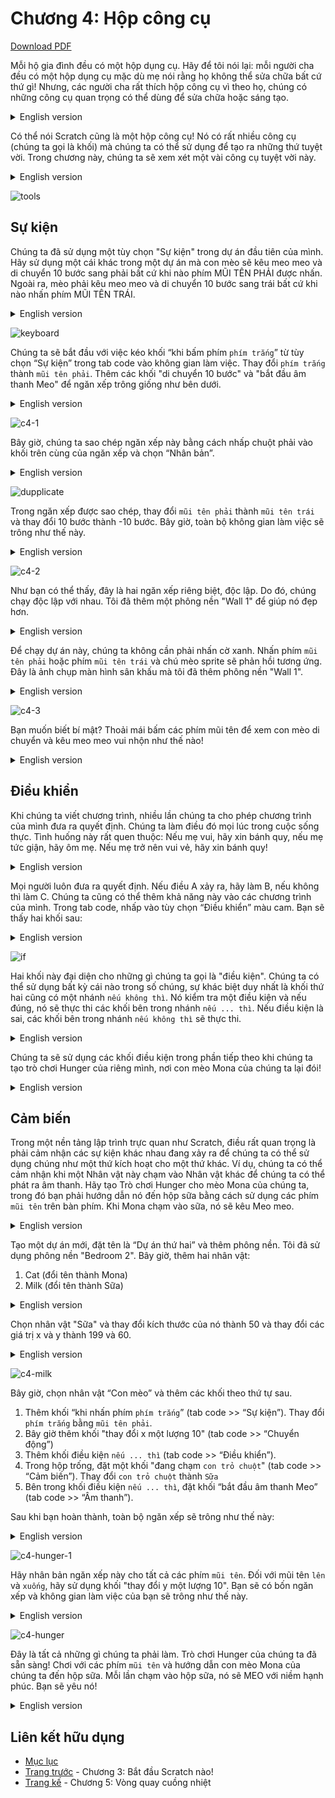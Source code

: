 # Chương 4: Hộp công cụ

[Download PDF](download/04-Toolbox.pdf)

Mỗi hộ gia đình đều có một hộp dụng cụ. Hãy để tôi nói lại: mỗi người cha đều có một hộp dụng cụ mặc dù mẹ nói rằng họ không thể sửa chữa bất cứ thứ gì! Nhưng, các người cha rất thích hộp công cụ vì theo họ, chúng có những công cụ quan trọng có thể dùng để sửa chữa hoặc sáng tạo.

<details>
  <summary>English version</summary>

  > Every household has a toolbox. Let me rephrase: every dad has a toolbox
even though mom says they can’t fix anything! But, dads love toolboxes
because according to them, they have important tools that can be used to fix
or create.
</details>

Có thể nói Scratch cũng là một hộp công cụ! Nó có rất nhiều công cụ (chúng ta gọi là khối) mà chúng ta có thể sử dụng để tạo ra những thứ tuyệt vời. Trong chương này, chúng ta sẽ xem xét một vài công cụ tuyệt vời này.

<details>
  <summary>English version</summary>

  > We can say Scratch is a toolbox, too! It has a lot of tools (which we call
blocks) that we can use to create amazing stuff. In this chapter, we are going
to take a look at a couple of these amazing tools.
</details>

![tools](images/tools-30.10.2022_08.53.16_REC.png)

## Sự kiện

Chúng ta đã sử dụng một tùy chọn "Sự kiện" trong dự án đầu tiên của mình. Hãy sử dụng một cái khác trong một dự án mà con mèo sẽ kêu meo meo và di chuyển 10 bước sang phải bất cứ khi nào phím MŨI TÊN PHẢI được nhấn. Ngoài ra, mèo phải kêu meo meo và di chuyển 10 bước sang trái bất cứ khi nào nhấn phím MŨI TÊN TRÁI.

<details>
  <summary>English version</summary>

  > We have already used one “events” option in our first project. Let’s use
another one in a project where the cat will meow and move 10 steps to the
right whenever the RIGHT ARROW key is pressed. Also, the cat should
meow and move 10 steps to the left whenever the LEFT ARROW key is
pressed.
</details>

![keyboard](images/keyboard-30.10.2022_08.56.57_REC.png)

Chúng ta sẽ bắt đầu với việc kéo khối “khi bấm phím `phím trắng`” từ tùy chọn “Sự kiện” trong tab code vào không gian làm việc. Thay đổi `phím trắng` thành `mũi tên phải`. Thêm các khối "di chuyển 10 bước" và "bắt đầu  âm thanh Meo" để ngăn xếp trông giống như bên dưới.

<details>
  <summary>English version</summary>

  > We will start with dragging the “when SPACE is pressed” block from the
“Events” option under Code tab to the workspace. Change the SPACE to
RIGHT ARROW. Add the “move 10 steps” and “start sound MEOW” blocks
so the stack looks like below.
</details>

![c4-1](images/c4-1.png)

Bây giờ, chúng ta sao chép ngăn xếp này bằng cách nhấp chuột phải vào khối trên cùng của ngăn xếp và chọn “Nhân bản”.

<details>
  <summary>English version</summary>

  > Now, we duplicate this block stack by right-clicking and selecting “Duplicate”.
</details>

![dupplicate](images/dupplicate-30.10.2022_09.36.24_REC.png)

Trong ngăn xếp được sao chép, thay đổi `mũi tên phải` thành `mũi tên trái` và thay đổi 10 bước thành -10 bước.  Bây giờ, toàn bộ không gian làm việc sẽ trông như thế này.

<details>
  <summary>English version</summary>

  > In the duplicated stack, change the RIGHT ARROW to LEFT ARROW and
change the 10 steps to -10 steps. The entire workspace should look like this
now.
</details>

![c4-2](images/c4-2-30.10.2022_09.39.49_REC.png)

Như bạn có thể thấy, đây là hai ngăn xếp riêng biệt, độc lập. Do đó, chúng chạy độc lập với nhau. Tôi đã thêm một phông nền "Wall 1" để giúp nó đẹp hơn.

<details>
  <summary>English version</summary>

  > As you can see, these are two separate, independent block stacks. Therefore,
they run independently of each other. I added a wall backdrop to make it look
better.
</details>

Để chạy dự án này, chúng ta không cần phải nhấn cờ xanh. Nhấn phím `mũi tên phải` hoặc phím `mũi tên trái` và chú mèo sprite sẽ phản hồi tương ứng. Đây là ảnh chụp màn hình sân khấu mà tôi đã thêm phông nền "Wall 1".

<details>
  <summary>English version</summary>

  > To run this project, we don’t have to press the green flag. Press LEFT
ARROW or RIGHT ARROW key and the sprite cat will respond
accordingly. Here’s the stage screenshot where I added a wall backdrop.
</details>

![c4-3](images/c4-3-30.10.2022_09.44.58_REC.png)

Bạn muốn biết bí mật? Thoải mái bấm các phím mũi tên để xem con mèo di chuyển và kêu meo meo vui nhộn như thế nào!

<details>
  <summary>English version</summary>

  > Want to know a secret? Spam the arrow keys and see how funny the cat looks
and sounds!
</details>

## Điều khiển

Khi chúng ta viết chương trình, nhiều lần chúng ta cho phép chương trình của mình đưa ra quyết định. Chúng ta làm điều đó mọi lúc trong cuộc sống thực. Tình huống này rất quen thuộc: Nếu mẹ vui, hãy xin bánh quy, nếu mẹ tức giận, hãy ôm mẹ. Nếu mẹ trở nên vui vẻ, hãy xin bánh quy!

<details>
  <summary>English version</summary>

  > When we write programs, many times we have to enable our program to
make decisions. We do it all the time in real life. Let me know how familiar
this situation is: If mommy is happy, ask for cookies, else if mommy is angry,
give her a hug. If mommy becomes happy, ask for cookies!
</details>

Mọi người luôn đưa ra quyết định. Nếu điều A xảy ra, hãy làm B, nếu không thì làm C. Chúng ta cũng có thể thêm khả năng này vào các chương trình của mình. Trong tab code, nhấp vào tùy chọn “Điều khiển” màu cam. Bạn sẽ thấy hai khối sau:

<details>
  <summary>English version</summary>

  > Every human is making decisions all the time. If this happens, do this, else do
this. We can add this capability to our programs, too. In the “Code” tab, click
on the orange “Control” option. You will see the following two blocks:
</details>

![if](images/if-30.10.2022_09.55.32_REC.png)

Hai khối này đại diện cho những gì chúng ta gọi là "điều kiện". Chúng ta có thể sử dụng bất kỳ cái nào trong số chúng, sự khác biệt duy nhất là khối thứ hai cũng có một nhánh `nếu không thì`. Nó kiểm tra một điều kiện và nếu đúng, nó sẽ thực thi các khối bên trong nhánh `nếu ... thì`. Nếu điều kiện là sai, các khối bên trong nhánh `nếu không thì` sẽ thực thi.

<details>
  <summary>English version</summary>

  > These two blocks represent what we call “conditionals”. We can use any of
them, the only difference is the second block has an ELSE branch as well.
They check a condition, and if it’s true, it executes the blocks inside IF
branch. If the condition turns out to be false, the blocks inside the ELSE
branch execute.
</details>

Chúng ta sẽ sử dụng các khối điều kiện trong phần tiếp theo khi chúng ta tạo trò chơi Hunger của riêng mình, nơi con mèo Mona của chúng ta lại đói!

<details>
  <summary>English version</summary>

  > We are going to use the conditional blocks in the next section when we create
our very own Hunger game, where our cat Mona is hungry again!
</details>

## Cảm biến

Trong một nền tảng lập trình trực quan như Scratch, điều rất quan trọng là phải cảm nhận các sự kiện khác nhau đang xảy ra để chúng ta có thể sử dụng chúng như một thứ kích hoạt cho một thứ khác. Ví dụ, chúng ta có thể cảm nhận khi một Nhân vật này chạm vào Nhân vật khác để chúng ta có thể phát ra âm thanh. Hãy tạo Trò chơi Hunger cho mèo Mona của chúng ta, trong đó bạn phải hướng dẫn nó đến hộp sữa bằng cách sử dụng các phím `mũi tên` trên bàn phím. Khi Mona chạm vào sữa, nó sẽ kêu Meo meo.

<details>
  <summary>English version</summary>

  > In a visual programming platform like Scratch, it is very important to sense
various events happening so we can use them as a trigger for something else.
For example, we can sense when one sprite touches another sprite so we can
start a sound. Let’s create the Hunger Games for our cat Mona where you
have to guide her to a milk carton using the ARROW keys on the keyboard.
When Mona touches the milk she will say Meow.
</details>

Tạo một dự án mới, đặt tên là “Dự án thứ hai” và thêm phông nền. Tôi đã sử dụng phông nền "Bedroom 2". Bây giờ, thêm hai nhân vật:
  1. Cat (đổi tên thành Mona)
  2. Milk (đổi tên thành Sữa)

<details>
  <summary>English version</summary>

  > Create a new project, name it “Second Project” and add a bedroom backdrop. I have used the “Bedroom 2” backdrop. Now, add two sprites:
  >   1. Cat
  >   2. Milk
</details>

Chọn nhân vật "Sữa" và thay đổi kích thước của nó thành 50 và thay đổi các giá trị x và y thành 199 và 60.

<details>
  <summary>English version</summary>

  > Select the “Milk” sprite and change its size to 50 and change the x and y
values to 199 and 60.
</details>

![c4-milk](images/c4-milk.png)

Bây giờ, chọn nhân vật “Con mèo” và thêm các khối theo thứ tự sau.
   1. Thêm khối “khi nhấn phím `phím trắng`” (tab code >> “Sự kiện”). Thay đổi `phím trắng` bằng `mũi tên phải`.
   2. Bây giờ thêm khối "thay đổi x một lượng 10" (tab code >> “Chuyển động”)
   3. Thêm khối điều kiện `nếu ... thì` (tab code >> “Điều khiển”).
   4. Trong hộp trống, đặt một khối "đang chạm `con trỏ chuột`" (tab code >> “Cảm biến”). Thay đổi `con trỏ chuột` thành `Sữa`
   5. Bên trong khối điều kiện `nếu ... thì`, đặt khối “bắt đầu âm thanh Meo” (tab code >> “Âm thanh”).

Sau khi bạn hoàn thành, toàn bộ ngăn xếp sẽ trông như thế này:

<details>
  <summary>English version</summary>

  > Now, select the “Cat” sprite, and add the blocks as given in the following order.
  >   1. Add the “when SPACE is pressed” block in the “Events” in the Code tab. Change it so SPACE is replaced by RIGHT ARROW.
  >   2. Now add the block “change x by 10”
  >   3. Add the IF conditional block in the “Control” option of the Code tab.
  >   4. In the empty box, place a “touching MOUSE-POINTER” block. Change MOUSE-POINTER to MILK
  >   5. Inside the IF conditional block, place the “start sound MEOW” block from the “Sound” option from the Code tab.
  >
  > After you are done, the whole block stack will look like this:
</details>

![c4-hunger-1](images/c4-hunger-1-30.10.2022_10.37.09_REC.png)

Hãy nhân bản ngăn xếp này cho tất cả các phím `mũi tên`. Đối với mũi tên `lên` và `xuống`, hãy sử dụng khối "thay đổi y một lượng 10". Bạn sẽ có bốn ngăn xếp và không gian làm việc của bạn sẽ trông như thế này.

<details>
  <summary>English version</summary>

  > Let’s duplicate this stack for all the ARROW keys. For the UP and DOWN
arrows, use the “change y by 10” block. You will have four block stacks and
your workspace should look like this.
</details>

![c4-hunger](images/c4-hunger-30.10.2022_10.43.42_REC.png)

Đây là tất cả những gì chúng ta phải làm. Trò chơi Hunger của chúng ta đã sẵn sàng! Chơi với các phím `mũi tên` và hướng dẫn con mèo Mona của chúng ta đến hộp sữa. Mỗi lần chạm vào hộp sữa, nó sẽ MEO với niềm hạnh phúc. Bạn sẽ yêu nó!

<details>
  <summary>English version</summary>

  > This is all we have to do. Our very own Hunger game is ready! Play around
with the ARROW keys and guide our cat Mona to the milk carton. Each time
she touches the milk carton, she’ll MEOW with happiness. You’ll love it!
</details>

## Liên kết hữu dụng
- [Mục lục](README.md)
- [Trang trước](03-Start-Scratching.md) - Chương 3: Bắt đầu Scratch nào!
- [Trang kế](05-Merry-Go-Round.md) - Chương 5: Vòng quay cuồng nhiệt

